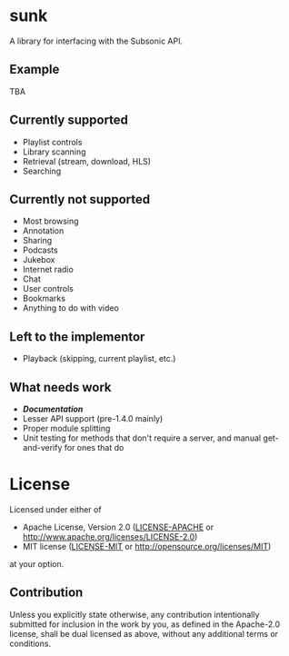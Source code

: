 # sunk

A library for interfacing with the Subsonic API.

## Example

TBA

## Currently supported

- Playlist controls
- Library scanning
- Retrieval (stream, download, HLS)
- Searching

## Currently not supported

- Most browsing
- Annotation
- Sharing
- Podcasts
- Jukebox
- Internet radio
- Chat
- User controls
- Bookmarks
- Anything to do with video

## Left to the implementor

- Playback (skipping, current playlist, etc.)

## What needs work

- ***Documentation***
- Lesser API support (pre-1.4.0 mainly)
- Proper module splitting
- Unit testing for methods that don't require a server, and manual get-and-verify for ones that do

# License

Licensed under either of

 * Apache License, Version 2.0
    ([LICENSE-APACHE](LICENSE-APACHE) or http://www.apache.org/licenses/LICENSE-2.0)
 * MIT license
    ([LICENSE-MIT](LICENSE-MIT) or http://opensource.org/licenses/MIT)

at your option.

## Contribution

Unless you explicitly state otherwise, any contribution intentionally submitted
for inclusion in the work by you, as defined in the Apache-2.0 license, shall be
dual licensed as above, without any additional terms or conditions.
